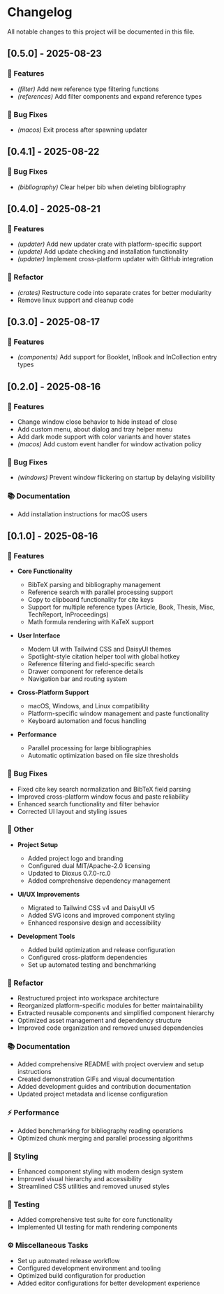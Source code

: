 # Changelog

All notable changes to this project will be documented in this file.

## [0.5.0] - 2025-08-23

### 🚀 Features

- *(filter)* Add new reference type filtering functions
- *(references)* Add filter components and expand reference types

### 🐛 Bug Fixes

- *(macos)* Exit process after spawning updater

## [0.4.1] - 2025-08-22

### 🐛 Bug Fixes

- *(bibliography)* Clear helper bib when deleting bibliography

## [0.4.0] - 2025-08-21

### 🚀 Features

- *(updater)* Add new updater crate with platform-specific support
- *(update)* Add update checking and installation functionality
- *(updater)* Implement cross-platform updater with GitHub integration

### 🚜 Refactor

- *(crates)* Restructure code into separate crates for better modularity
- Remove linux support and cleanup code

## [0.3.0] - 2025-08-17

### 🚀 Features

- *(components)* Add support for Booklet, InBook and InCollection entry types

## [0.2.0] - 2025-08-16

### 🚀 Features

- Change window close behavior to hide instead of close
- Add custom menu, about dialog and tray helper menu
- Add dark mode support with color variants and hover states
- *(macos)* Add custom event handler for window activation policy

### 🐛 Bug Fixes

- *(windows)* Prevent window flickering on startup by delaying visibility

### 📚 Documentation

- Add installation instructions for macOS users

## [0.1.0] - 2025-08-16

### 🚀 Features

- **Core Functionality**
  - BibTeX parsing and bibliography management
  - Reference search with parallel processing support
  - Copy to clipboard functionality for cite keys
  - Support for multiple reference types (Article, Book, Thesis, Misc, TechReport, InProceedings)
  - Math formula rendering with KaTeX support

- **User Interface**
  - Modern UI with Tailwind CSS and DaisyUI themes
  - Spotlight-style citation helper tool with global hotkey
  - Reference filtering and field-specific search
  - Drawer component for reference details
  - Navigation bar and routing system

- **Cross-Platform Support**
  - macOS, Windows, and Linux compatibility
  - Platform-specific window management and paste functionality
  - Keyboard automation and focus handling

- **Performance**
  - Parallel processing for large bibliographies
  - Automatic optimization based on file size thresholds

### 🐛 Bug Fixes

- Fixed cite key search normalization and BibTeX field parsing
- Improved cross-platform window focus and paste reliability
- Enhanced search functionality and filter behavior
- Corrected UI layout and styling issues

### 💼 Other

- **Project Setup**
  - Added project logo and branding
  - Configured dual MIT/Apache-2.0 licensing
  - Updated to Dioxus 0.7.0-rc.0
  - Added comprehensive dependency management

- **UI/UX Improvements**
  - Migrated to Tailwind CSS v4 and DaisyUI v5
  - Added SVG icons and improved component styling
  - Enhanced responsive design and accessibility

- **Development Tools**
  - Added build optimization and release configuration
  - Configured cross-platform dependencies
  - Set up automated testing and benchmarking

### 🚜 Refactor

- Restructured project into workspace architecture
- Reorganized platform-specific modules for better maintainability
- Extracted reusable components and simplified component hierarchy
- Optimized asset management and dependency structure
- Improved code organization and removed unused dependencies

### 📚 Documentation

- Added comprehensive README with project overview and setup instructions
- Created demonstration GIFs and visual documentation
- Added development guides and contribution documentation
- Updated project metadata and license configuration

### ⚡ Performance

- Added benchmarking for bibliography reading operations
- Optimized chunk merging and parallel processing algorithms

### 🎨 Styling

- Enhanced component styling with modern design system
- Improved visual hierarchy and accessibility
- Streamlined CSS utilities and removed unused styles

### 🧪 Testing

- Added comprehensive test suite for core functionality
- Implemented UI testing for math rendering components

### ⚙️ Miscellaneous Tasks

- Set up automated release workflow
- Configured development environment and tooling
- Optimized build configuration for production
- Added editor configurations for better development experience

<!-- generated by git-cliff -->
